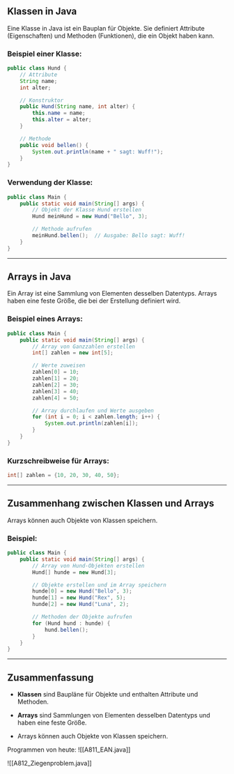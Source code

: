 
## **Klassen in Java**

Eine Klasse in Java ist ein Bauplan für Objekte. Sie definiert Attribute (Eigenschaften) und Methoden (Funktionen), die ein Objekt haben kann.

### Beispiel einer Klasse:
```java
public class Hund {
    // Attribute
    String name;
    int alter;

    // Konstruktor
    public Hund(String name, int alter) {
        this.name = name;
        this.alter = alter;
    }

    // Methode
    public void bellen() {
        System.out.println(name + " sagt: Wuff!");
    }
}
```

### Verwendung der Klasse:

```java
public class Main {
    public static void main(String[] args) {
        // Objekt der Klasse Hund erstellen
        Hund meinHund = new Hund("Bello", 3);

        // Methode aufrufen
        meinHund.bellen();  // Ausgabe: Bello sagt: Wuff!
    }
}
```

---

## **Arrays in Java**

Ein Array ist eine Sammlung von Elementen desselben Datentyps. Arrays haben eine feste Größe, die bei der Erstellung definiert wird.

### Beispiel eines Arrays:

```java
public class Main {
    public static void main(String[] args) {
        // Array von Ganzzahlen erstellen
        int[] zahlen = new int[5];

        // Werte zuweisen
        zahlen[0] = 10;
        zahlen[1] = 20;
        zahlen[2] = 30;
        zahlen[3] = 40;
        zahlen[4] = 50;

        // Array durchlaufen und Werte ausgeben
        for (int i = 0; i < zahlen.length; i++) {
            System.out.println(zahlen[i]);
        }
    }
}
```

### Kurzschreibweise für Arrays:

```java
int[] zahlen = {10, 20, 30, 40, 50};
```
---

## **Zusammenhang zwischen Klassen und Arrays**

Arrays können auch Objekte von Klassen speichern.

### Beispiel:

```java
public class Main {
    public static void main(String[] args) {
        // Array von Hund-Objekten erstellen
        Hund[] hunde = new Hund[3];

        // Objekte erstellen und im Array speichern
        hunde[0] = new Hund("Bello", 3);
        hunde[1] = new Hund("Rex", 5);
        hunde[2] = new Hund("Luna", 2);

        // Methoden der Objekte aufrufen
        for (Hund hund : hunde) {
            hund.bellen();
        }
    }
}
```
---

## Zusammenfassung

- **Klassen** sind Baupläne für Objekte und enthalten Attribute und Methoden.
    
- **Arrays** sind Sammlungen von Elementen desselben Datentyps und haben eine feste Größe.
    
- Arrays können auch Objekte von Klassen speichern.


Programmen von heute:
![[A811_EAN.java]]

![[A812_Ziegenproblem.java]]